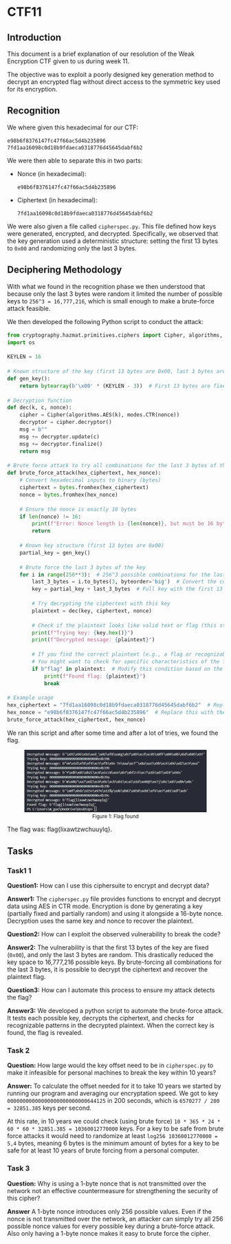# CTF11

## Introduction

This document is a brief explanation of our resolution of the Weak Encryption CTF given to us during week 11.

The objective was to exploit a poorly designed key generation method to decrypt an encrypted flag without direct access to the symmetric key used for its encryption.

## Recognition

We where given this hexadecimal for our CTF:

```
e98b6f8376147fc47f66ac5d4b235896
7fd1aa16098c0d18b9fdaeca0318776d45645dabf6b2
```

We were then able to separate this in two parts:
- Nonce (in hexadecimal):
  ```
  e98b6f8376147fc47f66ac5d4b235896
  ```
- Ciphertext (in hexadecimal):
  ```
  7fd1aa16098c0d18b9fdaeca0318776d45645dabf6b2
  ```

We were also given a file called `cipherspec.py`. This file defined how keys were generated, encrypted, and decrypted. Specifically, we observed that the key generation used a deterministic structure: setting the first 13 bytes to `0x00` and randomizing only the last 3 bytes.

## Deciphering Methodology

With what we found in the recognition phase we then understood that because only the last 3 bytes were random it limited the number of possible keys to `256^3 = 16,777,216`, which is small enough to make a brute-force attack feasible.

We then developed the following Python script to conduct the attack:

```python
from cryptography.hazmat.primitives.ciphers import Cipher, algorithms, modes
import os

KEYLEN = 16

# Known structure of the key (first 13 bytes are 0x00, last 3 bytes are random)
def gen_key():
    return bytearray(b'\x00' * (KEYLEN - 3))  # First 13 bytes are fixed to 0x00

# Decryption function
def dec(k, c, nonce):
    cipher = Cipher(algorithms.AES(k), modes.CTR(nonce))
    decryptor = cipher.decryptor()
    msg = b""
    msg += decryptor.update(c)
    msg += decryptor.finalize()
    return msg

# Brute force attack to try all combinations for the last 3 bytes of the key
def brute_force_attack(hex_ciphertext, hex_nonce):
    # Convert hexadecimal inputs to binary (bytes)
    ciphertext = bytes.fromhex(hex_ciphertext)
    nonce = bytes.fromhex(hex_nonce)
    
    # Ensure the nonce is exactly 16 bytes
    if len(nonce) != 16:
        print(f"Error: Nonce length is {len(nonce)}, but must be 16 bytes for AES-CTR.")
        return
    
    # Known key structure (first 13 bytes are 0x00)
    partial_key = gen_key()
    
    # Brute force the last 3 bytes of the key
    for i in range(256**3):  # 256^3 possible combinations for the last 3 bytes
        last_3_bytes = i.to_bytes(3, byteorder='big')  # Convert the current guess to a 3-byte sequence
        key = partial_key + last_3_bytes  # Full key with the first 13 bytes fixed

        # Try decrypting the ciphertext with this key
        plaintext = dec(key, ciphertext, nonce)
        
        # Check if the plaintext looks like valid text or flag (this step depends on the specific format of your message)
        print(f"Trying key: {key.hex()}")
        print(f"Decrypted message: {plaintext}")
        
        # If you find the correct plaintext (e.g., a flag or recognizable text), stop the attack
        # You might want to check for specific characteristics of the flag or message format here.
        if b"flag" in plaintext:  # Modify this condition based on the known flag format
            print(f"Found flag: {plaintext}")
            break

# Example usage
hex_ciphertext = "7fd1aa16098c0d18b9fdaeca0318776d45645dabf6b2"  # Replace this with the actual ciphertext in hexadecimal
hex_nonce = "e98b6f8376147fc47f66ac5d4b235896"  # Replace this with the actual nonce in hexadecimal
brute_force_attack(hex_ciphertext, hex_nonce)
```

We ran this script and after some time and after a lot of tries, we found the flag.

<div align="center">
    <figure>
        <img src="images/CTF11/ctf11_1.jpg">
        <figcaption style="font-size: smaller">Figure 1: Flag found </figcaption>
    </figure>
</div>

The flag was: flag{lixawtzwchuuylq}.

## Tasks

### Task1 1

**Question1:** How can I use this ciphersuite to encrypt and decrypt data?

**Answer1:**  The `cipherspec.py` file provides functions to encrypt and decrypt data using AES in CTR mode. Encryption is done by generating a key (partially fixed and partially random) and using it alongside a 16-byte nonce. Decryption uses the same key and nonce to recover the plaintext.

**Question2:** How can I exploit the observed vulnerability to break the code?

**Answer2:** The vulnerability is that the first 13 bytes of the key are fixed (`0x00`), and only the last 3 bytes are random. This drastically reduced the key space to 16,777,216 possible keys. By brute-forcing all combinations for the last 3 bytes, it is possible to decrypt the ciphertext and recover the plaintext flag.

**Question3:** How can I automate this process to ensure my attack detects the flag?

**Answer3:** We developed a python script to automate the brute-force attack. It tests each possible key, decrypts the ciphertext, and checks for recognizable patterns in the decrypted plaintext. When the correct key is found, the flag is revealed.

### Task 2

**Question:** How large would the key offset need to be in `cipherspec.py` to make it infeasible for personal machines to break the key within 10 years?

**Answer:** To calculate the offset needed for it to take 10 years we started by running our program and averaging our encryptation speed. We got to key  `00000000000000000000000000644125` in 200 seconds, which is `6570277 / 200 = 32851.385` keys per second.

At this rate, in 10 years we could check (using brute force) `10 * 365 * 24 * 60 * 60 * 32851.385 = 10360012770000` keys. For a key to be safe from brute force attacks it would need to randomize at least `log256 10360012770000 = 5,4` bytes, meaning 6 bytes is the minimum amount of bytes for a key to be safe for at least 10 years of brute forcing from a personal computer. 


### Task 3

**Question:** Why is using a 1-byte nonce that is not transmitted over the network not an effective countermeasure for strengthening the security of this cipher?

**Answer** A 1-byte nonce introduces only 256 possible values. Even if the nonce is not transmitted over the network, an attacker can simply try all 256 possible nonce values for every possible key during a brute-force attack. Also only having a 1-byte nonce makes it easy to brute force the cipher.
